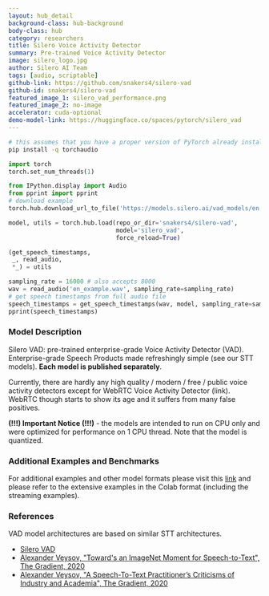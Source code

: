 ```yaml
---
layout: hub_detail
background-class: hub-background
body-class: hub
category: researchers
title: Silero Voice Activity Detector
summary: Pre-trained Voice Activity Detector
image: silero_logo.jpg
author: Silero AI Team
tags: [audio, scriptable]
github-link: https://github.com/snakers4/silero-vad
github-id: snakers4/silero-vad
featured_image_1: silero_vad_performance.png
featured_image_2: no-image
accelerator: cuda-optional
demo-model-link: https://huggingface.co/spaces/pytorch/silero_vad
---
```



```bash
# this assumes that you have a proper version of PyTorch already installed
pip install -q torchaudio
```

```python
import torch
torch.set_num_threads(1)

from IPython.display import Audio
from pprint import pprint
# download example
torch.hub.download_url_to_file('https://models.silero.ai/vad_models/en.wav', 'en_example.wav')

model, utils = torch.hub.load(repo_or_dir='snakers4/silero-vad',
                              model='silero_vad',
                              force_reload=True)

(get_speech_timestamps,
 _, read_audio,
 *_) = utils

sampling_rate = 16000 # also accepts 8000
wav = read_audio('en_example.wav', sampling_rate=sampling_rate)
# get speech timestamps from full audio file
speech_timestamps = get_speech_timestamps(wav, model, sampling_rate=sampling_rate)
pprint(speech_timestamps)
```

### Model Description

Silero VAD: pre-trained enterprise-grade Voice Activity Detector (VAD). Enterprise-grade Speech Products made refreshingly simple (see our STT models). **Each model is published separately**.

Currently, there are hardly any high quality / modern / free / public voice activity detectors except for WebRTC Voice Activity Detector (link). WebRTC though starts to show its age and it suffers from many false positives.

**(!!!) Important Notice (!!!)** - the models are intended to run on CPU only and were optimized for performance on 1 CPU thread. Note that the model is quantized.


### Additional Examples and Benchmarks

For additional examples and other model formats please visit this [link](https://github.com/snakers4/silero-vad) and please refer to the extensive examples in the Colab format (including the streaming examples).

### References

VAD model architectures are based on similar STT architectures.

- [Silero VAD](https://github.com/snakers4/silero-vad)
- [Alexander Veysov, "Toward's an ImageNet Moment for Speech-to-Text", The Gradient, 2020](https://thegradient.pub/towards-an-imagenet-moment-for-speech-to-text/)
- [Alexander Veysov, "A Speech-To-Text Practitioner’s Criticisms of Industry and Academia", The Gradient, 2020](https://thegradient.pub/a-speech-to-text-practitioners-criticisms-of-industry-and-academia/)

